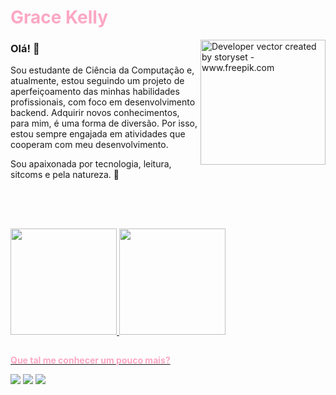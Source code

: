 

#  <span style="color:#FCA7C4">Grace Kelly</span>
<img align="right" alt="Developer vector created by storyset - www.freepik.com" height="200" src="https://i.pinimg.com/originals/1e/6d/5a/1e6d5a3a483d9d616e94719eabc75edc.jpg">

 ### Olá! 👋



Sou estudante de Ciência da Computação e, atualmente, estou seguindo um projeto de aperfeiçoamento das minhas habilidades profissionais, com foco em desenvolvimento backend. Adquirir novos conhecimentos, para mim, é uma forma de diversão. Por isso, estou sempre engajada em atividades que cooperam com meu desenvolvimento.

Sou apaixonada por tecnologia, leitura, sitcoms e pela natureza. 🩷

<br>

##
<br>

 
<div>
  
  <a href="https://github.com/gracekly">
  <img height="170em" src="https://github-readme-stats.vercel.app/api?username=gracekly&show_icons=true&theme=omni">
  <img height="170em" src="https://github-readme-stats.vercel.app/api/top-langs/?username=gracekly&show_icons=true&theme=omni&layout=compact">
</div>



##
<span style="color:#FCA7C4">**Que tal me conhecer um pouco mais?**</span>
 <div>
   <a href="https://www.instagram.com/grac.ly" target="_blank"><img src="https://img.shields.io/badge/Instagram-%23334?style=for-the-badge&logo=instagram&logoColor=FCA7CA" target"_blank"></a>
   <a href="mailto:gracekbas@gmail.com" target="_blank"><img src="https://img.shields.io/badge/Gmail-%23334?style=for-the-badge&logo=gmail&logoColor=FCA7CA" target"_blank"></a>
   <a href="https://www.linkedin.com/in/grace-santos-012b61203/" target="_blank"><img src="https://img.shields.io/badge/LinkedIn-%23334?style=for-the-badge&logo=linkedin&logoColor=FCA7CA" target="_blank"></a>
 </div>




 
